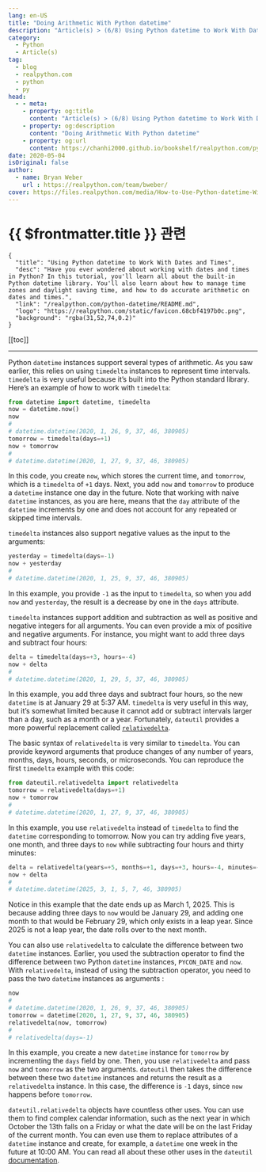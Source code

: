 ```yaml
---
lang: en-US
title: "Doing Arithmetic With Python datetime"
description: "Article(s) > (6/8) Using Python datetime to Work With Dates and Times"
category:
  - Python
  - Article(s)
tag:
  - blog
  - realpython.com
  - python
  - py
head:
  - - meta:
    - property: og:title
      content: "Article(s) > (6/8) Using Python datetime to Work With Dates and Times"
    - property: og:description
      content: "Doing Arithmetic With Python datetime"
    - property: og:url
      content: https://chanhi2000.github.io/bookshelf/realpython.com/python-datetime/doing-arithmetic-with-python-datetime.html
date: 2020-05-04
isOriginal: false
author:
  - name: Bryan Weber
    url : https://realpython.com/team/bweber/
cover: https://files.realpython.com/media/How-to-Use-Python-datetime-With-Examples_Watermarked.2676ca0aacf2.jpg
---
```


# {{ $frontmatter.title }} 관련

```component VPCard
{
  "title": "Using Python datetime to Work With Dates and Times",
  "desc": "Have you ever wondered about working with dates and times in Python? In this tutorial, you'll learn all about the built-in Python datetime library. You'll also learn about how to manage time zones and daylight saving time, and how to do accurate arithmetic on dates and times.",
  "link": "/realpython.com/python-datetime/README.md",
  "logo": "https://realpython.com/static/favicon.68cbf4197b0c.png",
  "background": "rgba(31,52,74,0.2)"
}
```

[[toc]]

---

<SiteInfo
  name="Using Python datetime to Work With Dates and Times"
  desc="Have you ever wondered about working with dates and times in Python? In this tutorial, you'll learn all about the built-in Python datetime library. You'll also learn about how to manage time zones and daylight saving time, and how to do accurate arithmetic on dates and times."
  url="https://realpython.com/python-datetime#doing-arithmetic-with-python-datetime"
  logo="https://realpython.com/static/favicon.68cbf4197b0c.png"
  preview="https://files.realpython.com/media/How-to-Use-Python-datetime-With-Examples_Watermarked.2676ca0aacf2.jpg"/>

Python `datetime` instances support several types of arithmetic. As you saw earlier, this relies on using `timedelta` instances to represent time intervals. `timedelta` is very useful because it’s built into the Python standard library. Here’s an example of how to work with `timedelta`:

```py
from datetime import datetime, timedelta
now = datetime.now()
now
# 
# datetime.datetime(2020, 1, 26, 9, 37, 46, 380905)
tomorrow = timedelta(days=+1)
now + tomorrow
# 
# datetime.datetime(2020, 1, 27, 9, 37, 46, 380905)
```

In this code, you create `now`, which stores the current time, and `tomorrow`, which is a `timedelta` of `+1` days. Next, you add `now` and `tomorrow` to produce a `datetime` instance one day in the future. Note that working with naive `datetime` instances, as you are here, means that the `day` attribute of the `datetime` increments by one and does not account for any repeated or skipped time intervals.

`timedelta` instances also support negative values as the input to the arguments:

```py
yesterday = timedelta(days=-1)
now + yesterday
# 
# datetime.datetime(2020, 1, 25, 9, 37, 46, 380905)
```

In this example, you provide `-1` as the input to `timedelta`, so when you add `now` and `yesterday`, the result is a decrease by one in the `days` attribute.

`timedelta` instances support addition and subtraction as well as positive and negative integers for all arguments. You can even provide a mix of positive and negative arguments. For instance, you might want to add three days and subtract four hours:

```py
delta = timedelta(days=+3, hours=-4)
now + delta
# 
# datetime.datetime(2020, 1, 29, 5, 37, 46, 380905)
```

In this example, you add three days and subtract four hours, so the new `datetime` is at January 29 at 5:37 AM. `timedelta` is very useful in this way, but it’s somewhat limited because it cannot add or subtract intervals larger than a day, such as a month or a year. Fortunately, `dateutil` provides a more powerful replacement called [<FontIcon icon="fas fa-globe"/>`relativedelta`](https://dateutil.readthedocs.io/en/stable/relativedelta.html).

The basic syntax of `relativedelta` is very similar to `timedelta`. You can provide keyword arguments that produce changes of any number of years, months, days, hours, seconds, or microseconds. You can reproduce the first `timedelta` example with this code:

```py
from dateutil.relativedelta import relativedelta
tomorrow = relativedelta(days=+1)
now + tomorrow
# 
# datetime.datetime(2020, 1, 27, 9, 37, 46, 380905)
```

In this example, you use `relativedelta` instead of `timedelta` to find the `datetime` corresponding to tomorrow. Now you can try adding five years, one month, and three days to `now` while subtracting four hours and thirty minutes:

```py
delta = relativedelta(years=+5, months=+1, days=+3, hours=-4, minutes=-30)
now + delta
# 
# datetime.datetime(2025, 3, 1, 5, 7, 46, 380905)
```

Notice in this example that the date ends up as March 1, 2025. This is because adding three days to `now` would be January 29, and adding one month to that would be February 29, which only exists in a leap year. Since 2025 is not a leap year, the date rolls over to the next month.

You can also use `relativedelta` to calculate the difference between two `datetime` instances. Earlier, you used the subtraction operator to find the difference between two Python `datetime` instances, `PYCON_DATE` and `now`. With `relativedelta`, instead of using the subtraction operator, you need to pass the two `datetime` instances as arguments :

```py
now
# 
# datetime.datetime(2020, 1, 26, 9, 37, 46, 380905)
tomorrow = datetime(2020, 1, 27, 9, 37, 46, 380905)
relativedelta(now, tomorrow)
# 
# relativedelta(days=-1)
```

In this example, you create a new `datetime` instance for `tomorrow` by incrementing the `days` field by one. Then, you use `relativedelta` and pass `now` and `tomorrow` as the two arguments. `dateutil` then takes the difference between these two `datetime` instances and returns the result as a `relativedelta` instance. In this case, the difference is `-1` days, since `now` happens before `tomorrow`.

`dateutil.relativedelta` objects have countless other uses. You can use them to find complex calendar information, such as the next year in which October the 13th falls on a Friday or what the date will be on the last Friday of the current month. You can even use them to replace attributes of a `datetime` instance and create, for example, a `datetime` one week in the future at 10:00 AM. You can read all about these other uses in the `dateutil` [<FontIcon icon="fas fa-globe"/>documentation](https://dateutil.readthedocs.io/en/stable/examples.html#relativedelta-examples).
